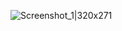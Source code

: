 
![Screenshot_1|320x271](https://github.com/ibuu31/weather_app/assets/94115128/f884ce32-1e42-4521-90fa-e7e1302ccd6b)

